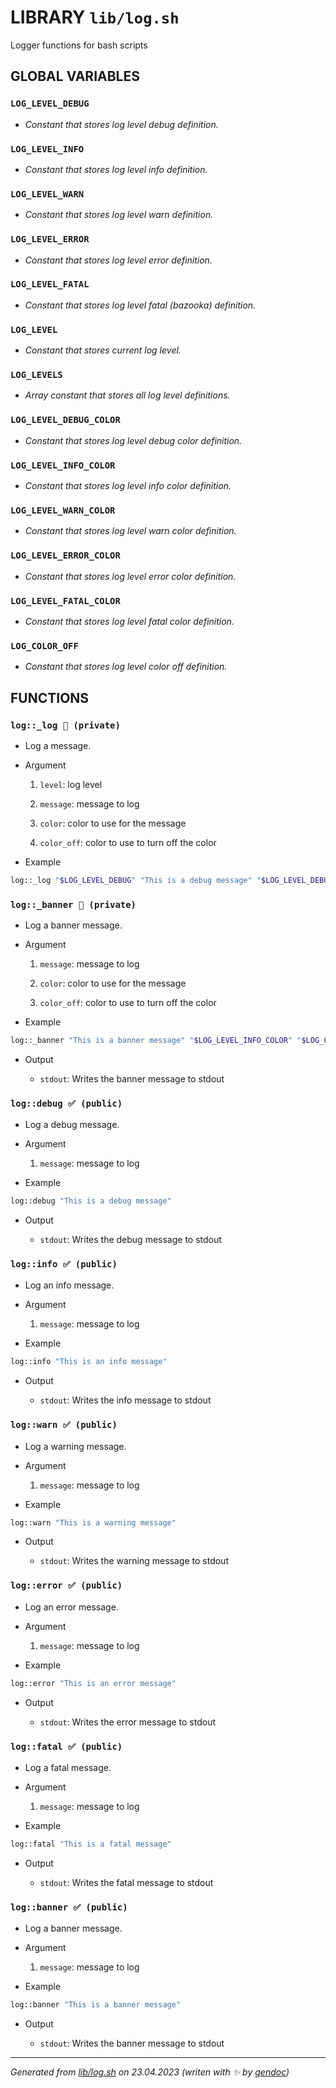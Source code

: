 # LIBRARY `lib/log.sh`

Logger functions for bash scripts

## GLOBAL VARIABLES

### ``LOG_LEVEL_DEBUG``

* *Constant that stores log level debug definition.*

### ``LOG_LEVEL_INFO``

* *Constant that stores log level info definition.*

### ``LOG_LEVEL_WARN``

* *Constant that stores log level warn definition.*

### ``LOG_LEVEL_ERROR``

* *Constant that stores log level error definition.*

### ``LOG_LEVEL_FATAL``

* *Constant that stores log level fatal (bazooka) definition.*

### ``LOG_LEVEL``

* *Constant that stores current log level.*

### ``LOG_LEVELS``

* *Array constant that stores all log level definitions.*

### ``LOG_LEVEL_DEBUG_COLOR``

* *Constant that stores log level debug color definition.*

### ``LOG_LEVEL_INFO_COLOR``

* *Constant that stores log level info color definition.*

### ``LOG_LEVEL_WARN_COLOR``

* *Constant that stores log level warn color definition.*

### ``LOG_LEVEL_ERROR_COLOR``

* *Constant that stores log level error color definition.*

### ``LOG_LEVEL_FATAL_COLOR``

* *Constant that stores log level fatal color definition.*

### ``LOG_COLOR_OFF``

* *Constant that stores log level color off definition.*

## FUNCTIONS

### `log::_log 🚫 (private)`

* Log a message.

* Argument

  1. `level`: log level

  1. `message`: message to log

  1. `color`: color to use for the message

  1. `color_off`: color to use to turn off the color

* Example

```bash
log::_log "$LOG_LEVEL_DEBUG" "This is a debug message" "$LOG_LEVEL_DEBUG_COLOR" "$LOG_COLOR_OFF"
```

### `log::_banner 🚫 (private)`

* Log a banner message.

* Argument

  1. `message`: message to log

  1. `color`: color to use for the message

  1. `color_off`: color to use to turn off the color

* Example

```bash
log::_banner "This is a banner message" "$LOG_LEVEL_INFO_COLOR" "$LOG_COLOR_OFF"
```

* Output

  * `stdout`: Writes the banner message to stdout

### `log::debug ✅ (public)`

* Log a debug message.

* Argument

  1. `message`: message to log

* Example

```bash
log::debug "This is a debug message"
```

* Output

  * `stdout`: Writes the debug message to stdout

### `log::info ✅ (public)`

* Log an info message.

* Argument

  1. `message`: message to log

* Example

```bash
log::info "This is an info message"
```

* Output

  * `stdout`: Writes the info message to stdout

### `log::warn ✅ (public)`

* Log a warning message.

* Argument

  1. `message`: message to log

* Example

```bash
log::warn "This is a warning message"
```

* Output

  * `stdout`: Writes the warning message to stdout

### `log::error ✅ (public)`

* Log an error message.

* Argument

  1. `message`: message to log

* Example

```bash
log::error "This is an error message"
```

* Output

  * `stdout`: Writes the error message to stdout

### `log::fatal ✅ (public)`

* Log a fatal message.

* Argument

  1. `message`: message to log

* Example

```bash
log::fatal "This is a fatal message"
```

* Output

  * `stdout`: Writes the fatal message to stdout

### `log::banner ✅ (public)`

* Log a banner message.

* Argument

  1. `message`: message to log

* Example

```bash
log::banner "This is a banner message"
```

* Output

  * `stdout`: Writes the banner message to stdout

---------------------------------------
*Generated from [lib/log.sh](../../lib/log.sh) on 23.04.2023         (writen with ✨ by [gendoc](../../lib/ext/gendoc.sh))*

